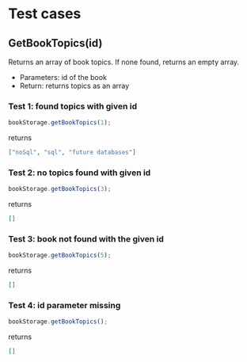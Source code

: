 # Test cases

## **GetBookTopics(id)**

Returns an array of book topics. If none found, returns an empty array.

  - Parameters: id of the book 
  - Return: returns topics as an array

### Test 1: found topics with given id
```js
bookStorage.getBookTopics(1);
```

returns
```json
["noSql", "sql", "future databases"]
```

### Test 2: no topics found with given id
```js
bookStorage.getBookTopics(3);
```
returns
```json
[]
```

### Test 3: book not found with the given id
```js
bookStorage.getBookTopics(5);
```
returns
```json
[]
```

### Test 4: id parameter missing
```js
bookStorage.getBookTopics();
```
returns
```json
[]
```